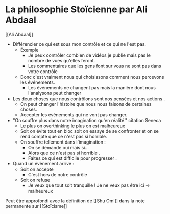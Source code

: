 # La philosophie Stoïcienne par Ali Abdaal
[[Ali Abdaal]] 

* Différencier ce qui est sous mon contrôle et ce qui ne l'est pas.
	* Exemple
		* Je peux contrôler combien de vidéos je publie mais pas le nombre de vues qu'elles feront.
		* Les commentaires que les gens font sur vous ne sont pas dans votre contrôle
	* Donc c'est vraiment nous qui choisissons comment nous percevons les événements.
		* Les événements ne changent pas mais la manière dont nous l'analysons peut changer
* Les deux choses  que nous contrôlons sont nos pensées et nos actions .
	* On peut changer l'histoire que nous nous faisons de certaines choses.
	* Accepter les évènements qui ne vont pas changer.
* "On souffre plus dans notre imagination qu'en réalité." citation Seneca
	* Le plus on overthinking le plus on est malheureux
	* Soit on évite tout en bloc soit on essaye de se confronter et on se rend compte que ce n'est pas si horrible.
	* On souffre tellement dans l'imagination :
		* On se demande oui mais si...
		* Alors que ce n'est pas si horrible .
		* Faites ce qui est difficile pour progresser .
* Quand un évènement arrive :
	* Soit on accepte
		* C'est hors de notre contrôle
	* Soit on refuse
		* Je veux que tout soit tranquille ! Je ne veux pas être ici => malheureux

Peut être approfondi avec la définition de [[Shu Omi]] dans la note permanente sur [[Stoïcisme]]